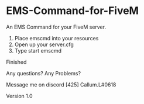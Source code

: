 # EMS-Command-for-FiveM
An EMS Command for your FiveM server.

1. Place emscmd into your resources
2. Open up your server.cfg
3. Type start emscmd

Finished

Any questions?
Any Problems?

Message me on discord [425] Callum.L#0618

Version 1.0
